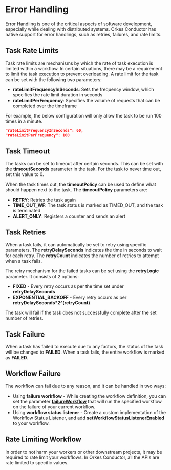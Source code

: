 # Error Handling

Error Handling is one of the critical aspects of software development, especially while dealing with distributed systems. Orkes Conductor has native support for error handlings, such as retries, failures, and rate limits.

## Task Rate Limits​

Task rate limits are mechanisms by which the rate of task execution is limited within a workflow. In certain situations, there may be a requirement to limit the task execution to prevent overloading. A rate limit for the task can be set with the following two parameters:

* **rateLimitFrequencyInSeconds**: Sets the frequency window, which specifies the rate limit duration in seconds
* **rateLimitPerFrequency**: Specifies the volume of requests that can be completed over the timeframe

For example, the below configuration will only allow the task to be run 100 times in a minute.

```json
"rateLimitFrequencyInSeconds": 60,
"rateLimitPerFrequency": 100
```

## Task Timeout​

The tasks can be set to timeout after certain seconds. This can be set with the **timeoutSeconds** parameter in the task. For the task to never time out, set this value to 0. 

When the task times out, the **timeoutPolicy** can be used to define what should happen next to the task. The **timeoutPolicy** parameters are:

* **RETRY**: Retries the task again
* **TIME_OUT_WF**: The task status is marked as TIMED_OUT, and the task is terminated
* **ALERT_ONLY**: Registers a counter and sends an alert

## Task Retries​

When a task fails, it can automatically be set to retry using specific parameters. The **retryDelaySeconds** indicates the time in seconds to wait for each retry. The **retryCount** indicates the number of retries to attempt when a task fails. 

The retry mechanism for the failed tasks can be set using the **retryLogic** parameter. It consists of 2 options: 

* **FIXED** - Every retry occurs as per the time set under **retryDelaySeconds**
* **EXPONENTIAL_BACKOFF** - Every retry occurs as per **retryDelaySeconds*2^(retryCount)**

The task will fail if the task does not successfully complete after the set number of retries.

## Task Failure​

When a task has failed to execute due to any factors, the status of the task will be changed to **FAILED**. When a task fails, the entire workflow is marked as **FAILED**.

## Workflow Failure​

The workflow can fail due to any reason, and it can be handled in two ways:

* Using **failure workflow** - While creating the workflow definition, you can set the parameter [**failureWorkflow**](/content/reference-docs/api/metadata/creating-workflow-definitions#:~:text=Provide%20the%20workflow%20name%20to%20be%20triggered%20upon%20a%20failure%20of%20the%20execution%20of%20this%20workflow.) that will run the specified workflow on the failure of your current workflow.
* Using **workflow status listener** - Create a custom implementation of the Workflow Status Listener, and add **setWorkflowStatusListenerEnabled** to your workflow. 

## Rate Limiting Workflow​

In order to not harm your workers or other downstream projects, it may be required to rate limit your workflows. In Orkes Conductor, all the APIs are rate limited to specific values. 